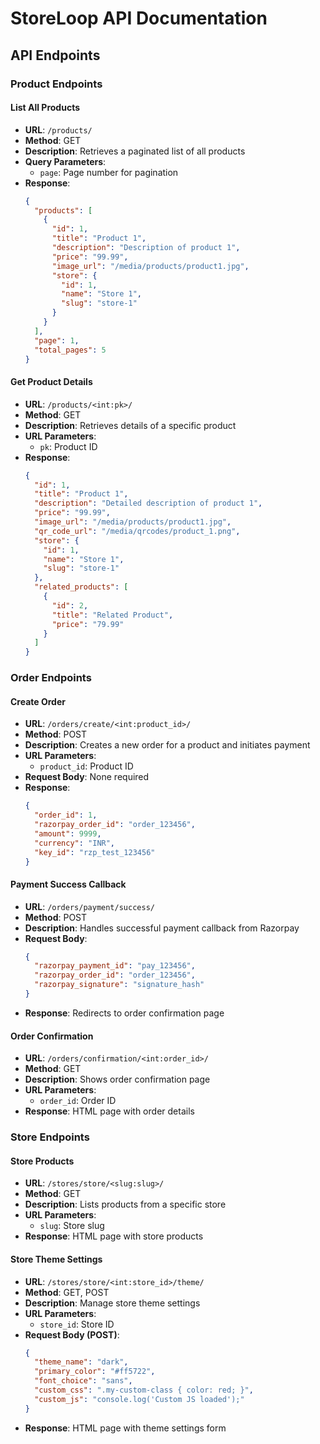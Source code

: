# StoreLoop API Documentation

## API Endpoints

### Product Endpoints

#### List All Products
- **URL**: `/products/`
- **Method**: GET
- **Description**: Retrieves a paginated list of all products
- **Query Parameters**:
  - `page`: Page number for pagination
- **Response**:
  ```json
  {
    "products": [
      {
        "id": 1,
        "title": "Product 1",
        "description": "Description of product 1",
        "price": "99.99",
        "image_url": "/media/products/product1.jpg",
        "store": {
          "id": 1,
          "name": "Store 1",
          "slug": "store-1"
        }
      }
    ],
    "page": 1,
    "total_pages": 5
  }
  ```

#### Get Product Details
- **URL**: `/products/<int:pk>/`
- **Method**: GET
- **Description**: Retrieves details of a specific product
- **URL Parameters**:
  - `pk`: Product ID
- **Response**:
  ```json
  {
    "id": 1,
    "title": "Product 1",
    "description": "Detailed description of product 1",
    "price": "99.99",
    "image_url": "/media/products/product1.jpg",
    "qr_code_url": "/media/qrcodes/product_1.png",
    "store": {
      "id": 1,
      "name": "Store 1",
      "slug": "store-1"
    },
    "related_products": [
      {
        "id": 2,
        "title": "Related Product",
        "price": "79.99"
      }
    ]
  }
  ```

### Order Endpoints

#### Create Order
- **URL**: `/orders/create/<int:product_id>/`
- **Method**: POST
- **Description**: Creates a new order for a product and initiates payment
- **URL Parameters**:
  - `product_id`: Product ID
- **Request Body**: None required
- **Response**:
  ```json
  {
    "order_id": 1,
    "razorpay_order_id": "order_123456",
    "amount": 9999,
    "currency": "INR",
    "key_id": "rzp_test_123456"
  }
  ```

#### Payment Success Callback
- **URL**: `/orders/payment/success/`
- **Method**: POST
- **Description**: Handles successful payment callback from Razorpay
- **Request Body**:
  ```json
  {
    "razorpay_payment_id": "pay_123456",
    "razorpay_order_id": "order_123456",
    "razorpay_signature": "signature_hash"
  }
  ```
- **Response**: Redirects to order confirmation page

#### Order Confirmation
- **URL**: `/orders/confirmation/<int:order_id>/`
- **Method**: GET
- **Description**: Shows order confirmation page
- **URL Parameters**:
  - `order_id`: Order ID
- **Response**: HTML page with order details

### Store Endpoints

#### Store Products
- **URL**: `/stores/store/<slug:slug>/`
- **Method**: GET
- **Description**: Lists products from a specific store
- **URL Parameters**:
  - `slug`: Store slug
- **Response**: HTML page with store products

#### Store Theme Settings
- **URL**: `/stores/store/<int:store_id>/theme/`
- **Method**: GET, POST
- **Description**: Manage store theme settings
- **URL Parameters**:
  - `store_id`: Store ID
- **Request Body (POST)**:
  ```json
  {
    "theme_name": "dark",
    "primary_color": "#ff5722",
    "font_choice": "sans",
    "custom_css": ".my-custom-class { color: red; }",
    "custom_js": "console.log('Custom JS loaded');"
  }
  ```
- **Response**: HTML page with theme settings form